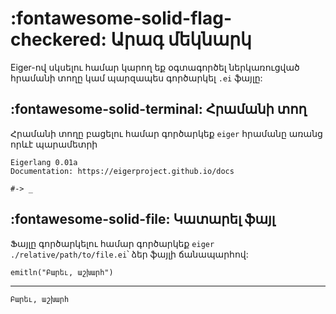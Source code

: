 # :fontawesome-solid-flag-checkered: Արագ մեկնարկ
Eiger-ով սկսելու համար կարող եք օգտագործել ներկառուցված հրամանի տողը կամ պարզապես գործարկել `.ei` ֆայլը:

## :fontawesome-solid-terminal: Հրամանի տող
Հրամանի տողը բացելու համար գործարկեք `eiger` հրամանը առանց որևէ պարամետրի
```shell
Eigerlang 0.01a
Documentation: https://eigerproject.github.io/docs

#-> _
```

## :fontawesome-solid-file: Կատարել ֆայլ
Ֆայլը գործարկելու համար գործարկեք `eiger ./relative/path/to/file.ei`՝ ձեր ֆայլի ճանապարհով:
```eiger
emitln("Բարեւ, աշխարհ")
```
---
```shell
Բարեւ, աշխարհ
```